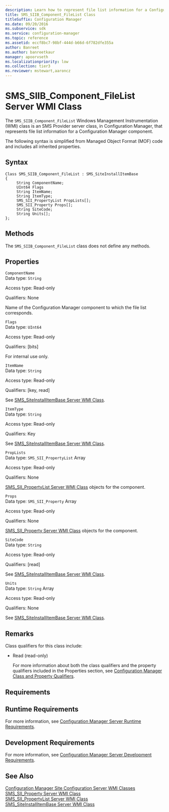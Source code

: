```yaml
---
description: Learn how to represent file list information for a Configuration Manager component using SMS_SIIB_Component_FileList class.
title: SMS_SIIB_Component_FileList Class
titleSuffix: Configuration Manager
ms.date: 09/20/2016
ms.subservice: sdk
ms.service: configuration-manager
ms.topic: reference
ms.assetid: eccf8bc7-98bf-444d-b66d-6f782dfe355a
author: Banreet
ms.author: banreetkaur
manager: apoorvseth
ms.localizationpriority: low
ms.collection: tier3
ms.reviewer: mstewart,aaroncz 
---
```

# SMS_SIIB_Component_FileList Server WMI Class
The `SMS_SIIB_Component_FileList` Windows Management Instrumentation (WMI) class is an SMS Provider server class, in Configuration Manager, that represents file list information for a Configuration Manager component.  

 The following syntax is simplified from Managed Object Format (MOF) code and includes all inherited properties.  

## Syntax  

```  
Class SMS_SIIB_Component_FileList : SMS_SiteInstallItemBase   
{  
     String ComponentName;  
     UInt64 Flags  
     String ItemName;  
     String ItemType;  
     SMS_SII_PropertyList PropLists[];  
     SMS_SII_Property Props[];  
     String SiteCode;  
     String Units[];  
};  
```  

## Methods  
 The `SMS_SIIB_Component_FileList` class does not define any methods.  

## Properties  
 `ComponentName`  
 Data type: `String`  

 Access type: Read-only  

 Qualifiers: None  

 Name of the Configuration Manager component to which the file list corresponds.  

 `Flags`  
 Data type: `UInt64`  

 Access type: Read-only  

 Qualifiers: [bits]  

 For internal use only.  

 `ItemName`  
 Data type: `String`  

 Access type: Read-only  

 Qualifiers: [key, read]  

 See [SMS_SiteInstallItemBase Server WMI Class](../../../../../develop/reference/core/servers/configure/sms_siteinstallitembase-server-wmi-class.md).  

 `ItemType`  
 Data type: `String`  

 Access type: Read-only  

 Qualifiers: Key  

 See [SMS_SiteInstallItemBase Server WMI Class](../../../../../develop/reference/core/servers/configure/sms_siteinstallitembase-server-wmi-class.md).  

 `PropLists`  
 Data type: `SMS_SII_PropertyList` Array  

 Access type: Read-only  

 Qualifiers: None  

 [SMS_SII_PropertyList Server WMI Class](../../../../../develop/reference/core/servers/configure/sms_sii_propertylist-server-wmi-class.md) objects for the component.  

 `Props`  
 Data type: `SMS_SII_Property` Array  

 Access type: Read-only  

 Qualifiers: None  

 [SMS_SII_Property Server WMI Class](../../../../../develop/reference/core/servers/configure/sms_sii_property-server-wmi-class.md) objects for the component.  

 `SiteCode`  
 Data type: `String`  

 Access type: Read-only  

 Qualifiers: [read]  

 See [SMS_SiteInstallItemBase Server WMI Class](../../../../../develop/reference/core/servers/configure/sms_siteinstallitembase-server-wmi-class.md).  

 `Units`  
 Data type: `String` Array  

 Access type: Read-only  

 Qualifiers: None  

 See [SMS_SiteInstallItemBase Server WMI Class](../../../../../develop/reference/core/servers/configure/sms_siteinstallitembase-server-wmi-class.md).  

## Remarks  
 Class qualifiers for this class include:  

- Read (read-only)  

  For more information about both the class qualifiers and the property qualifiers included in the Properties section, see [Configuration Manager Class and Property Qualifiers](../../../../../develop/reference/misc/class-and-property-qualifiers.md).  

## Requirements  

## Runtime Requirements  
 For more information, see [Configuration Manager Server Runtime Requirements](../../../../../develop/core/reqs/server-runtime-requirements.md).  

## Development Requirements  
 For more information, see [Configuration Manager Server Development Requirements](../../../../../develop/core/reqs/server-development-requirements.md).  

## See Also  
 [Configuration Manager Site Configuration Server WMI Classes](../../../../../develop/reference/core/servers/configure/site-configuration-server-wmi-classes.md)   
 [SMS_SII_Property Server WMI Class](../../../../../develop/reference/core/servers/configure/sms_sii_property-server-wmi-class.md)   
 [SMS_SII_PropertyList Server WMI Class](../../../../../develop/reference/core/servers/configure/sms_sii_propertylist-server-wmi-class.md)   
 [SMS_SiteInstallItemBase Server WMI Class](../../../../../develop/reference/core/servers/configure/sms_siteinstallitembase-server-wmi-class.md)
